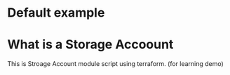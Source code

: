 # Default example

# What is a Storage Accoount 

This is Stroage Account module script using terraform. (for learning demo)